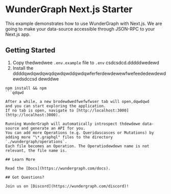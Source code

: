 # WunderGraph Next.js Starter

This example demonstrates how to use WunderGraph with Next.js. We are going to make your data-source accessible through JSON-RPC to your Next.js app.

## Getting Started

1. Copy thedwedwee `.env.example` file to `.env` csdcsdcd.dddddwedewd
2. Install the ddddqwdqwdqwqdqwdqwddqwdqwferferdewdewewfwefeededewdewdewdsdccsd
dewddwe
```dewdeewdewdewedwedew
npm install && npm 
```qdqwd

After a while, a new brodewdwedfwefwfwser tab will open,dqwdqwd
and you can start exploring the application.
If no tab is open, navigate to [http://localhost:3000](http://localhost:3000).

Running WunderGraph will automatically introspect thdewdewe data-source and generate an API for you.
You can add more Operations (e.g. Queridascasces or Mutations) by adding more "\*.graphql" files to the directory `./wundergraph/operations`.
Each file becomes an Operation. The Operatiodewdewn name is not relevant, the file name is.

## Learn More

Read the [Docs](https://wundergraph.com/docs).

## Got Questions?

Join us on [Discord](https://wundergraph.com/discord)!
